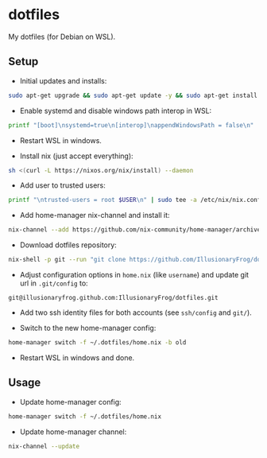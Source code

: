 # dotfiles

My dotfiles (for Debian on WSL).

## Setup
- Initial updates and installs:
```bash
sudo apt-get upgrade && sudo apt-get update -y && sudo apt-get install curl xz-utils openssh-client -y
```

- Enable systemd and disable windows path interop in WSL:
```bash
printf "[boot]\nsystemd=true\n[interop]\nappendWindowsPath = false\n" | sudo tee /etc/wsl.conf
```

- Restart WSL in windows.

- Install nix (just accept everything):
```bash
sh <(curl -L https://nixos.org/nix/install) --daemon
```

- Add user to trusted users:
```bash
printf "\ntrusted-users = root $USER\n" | sudo tee -a /etc/nix/nix.conf
```

- Add home-manager nix-channel and install it:
```bash
nix-channel --add https://github.com/nix-community/home-manager/archive/master.tar.gz home-manager && nix-channel --update && nix-shell '<home-manager>' -A install
```

- Download dotfiles repository:
```bash
nix-shell -p git --run "git clone https://github.com/IllusionaryFrog/dotfiles.git ~/.dotfiles"
```

- Adjust configuration options in `home.nix` (like `username`) and update git url in `.git/config` to:
```
git@illusionaryfrog.github.com:IllusionaryFrog/dotfiles.git
```

- Add two ssh identity files for both accounts (see `ssh/config` and `git/`).

- Switch to the new home-manager config:
```bash
home-manager switch -f ~/.dotfiles/home.nix -b old
```

- Restart WSL in windows and done.

## Usage
- Update home-manager config:
```bash
home-manager switch -f ~/.dotfiles/home.nix
```

- Update home-manager channel:
```bash
nix-channel --update
```
